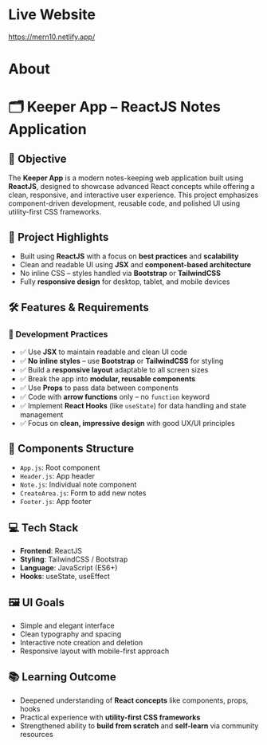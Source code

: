 # Live Website
https://mern10.netlify.app/

# About
# 🗂️ Keeper App – ReactJS Notes Application

## 🎯 Objective
The **Keeper App** is a modern notes-keeping web application built using **ReactJS**, designed to showcase advanced React concepts while offering a clean, responsive, and interactive user experience. This project emphasizes component-driven development, reusable code, and polished UI using utility-first CSS frameworks.

## 📌 Project Highlights
* Built using **ReactJS** with a focus on **best practices** and **scalability**
* Clean and readable UI using **JSX** and **component-based architecture**
* No inline CSS – styles handled via **Bootstrap** or **TailwindCSS**
* Fully **responsive design** for desktop, tablet, and mobile devices

## 🛠️ Features & Requirements

### 🔧 Development Practices
* ✅ Use **JSX** to maintain readable and clean UI code
* ✅ **No inline styles** – use **Bootstrap** or **TailwindCSS** for styling
* ✅ Build a **responsive layout** adaptable to all screen sizes
* ✅ Break the app into **modular, reusable components**
* ✅ Use **Props** to pass data between components
* ✅ Code with **arrow functions** only – no `function` keyword
* ✅ Implement **React Hooks** (like `useState`) for data handling and state management
* ✅ Focus on **clean, impressive design** with good UX/UI principles

## 🧩 Components Structure
* `App.js`: Root component
* `Header.js`: App header
* `Note.js`: Individual note component
* `CreateArea.js`: Form to add new notes
* `Footer.js`: App footer

## 💻 Tech Stack
* **Frontend**: ReactJS
* **Styling**: TailwindCSS / Bootstrap
* **Language**: JavaScript (ES6+)
* **Hooks**: useState, useEffect

## 🖼️ UI Goals
* Simple and elegant interface
* Clean typography and spacing
* Interactive note creation and deletion
* Responsive layout with mobile-first approach

## 📚 Learning Outcome
* Deepened understanding of **React concepts** like components, props, hooks
* Practical experience with **utility-first CSS frameworks**
* Strengthened ability to **build from scratch** and **self-learn** via community resources
